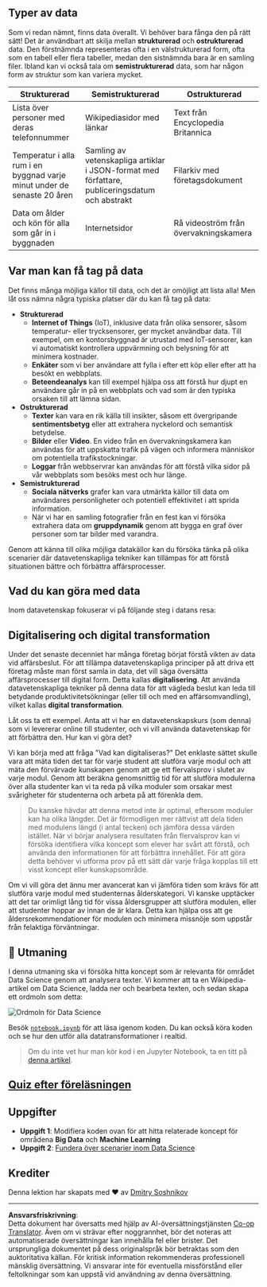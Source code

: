 <!--
CO_OP_TRANSLATOR_METADATA:
{
  "original_hash": "a0516588d172f82f35f7a0d4a001e5d0",
  "translation_date": "2025-09-05T21:52:57+00:00",
  "source_file": "1-Introduction/01-defining-data-science/README.md",
  "language_code": "sv"
}
-->
## Typer av data

Som vi redan nämnt, finns data överallt. Vi behöver bara fånga den på rätt sätt! Det är användbart att skilja mellan **strukturerad** och **ostrukturerad** data. Den förstnämnda representeras ofta i en välstrukturerad form, ofta som en tabell eller flera tabeller, medan den sistnämnda bara är en samling filer. Ibland kan vi också tala om **semistrukturerad** data, som har någon form av struktur som kan variera mycket.

| Strukturerad                                                                | Semistrukturerad                                                                               | Ostrukturerad                          |
| ---------------------------------------------------------------------------- | ---------------------------------------------------------------------------------------------- | --------------------------------------- |
| Lista över personer med deras telefonnummer                                 | Wikipediasidor med länkar                                                                      | Text från Encyclopedia Britannica      |
| Temperatur i alla rum i en byggnad varje minut under de senaste 20 åren     | Samling av vetenskapliga artiklar i JSON-format med författare, publiceringsdatum och abstrakt | Filarkiv med företagsdokument          |
| Data om ålder och kön för alla som går in i byggnaden                       | Internetsidor                                                                                  | Rå videoström från övervakningskamera  |

## Var man kan få tag på data

Det finns många möjliga källor till data, och det är omöjligt att lista alla! Men låt oss nämna några typiska platser där du kan få tag på data:

* **Strukturerad**
  - **Internet of Things** (IoT), inklusive data från olika sensorer, såsom temperatur- eller trycksensorer, ger mycket användbar data. Till exempel, om en kontorsbyggnad är utrustad med IoT-sensorer, kan vi automatiskt kontrollera uppvärmning och belysning för att minimera kostnader.
  - **Enkäter** som vi ber användare att fylla i efter ett köp eller efter att ha besökt en webbplats.
  - **Beteendeanalys** kan till exempel hjälpa oss att förstå hur djupt en användare går in på en webbplats och vad som är den typiska orsaken till att lämna sidan.
* **Ostrukturerad**
  - **Texter** kan vara en rik källa till insikter, såsom ett övergripande **sentimentsbetyg** eller att extrahera nyckelord och semantisk betydelse.
  - **Bilder** eller **Video**. En video från en övervakningskamera kan användas för att uppskatta trafik på vägen och informera människor om potentiella trafikstockningar.
  - **Loggar** från webbservrar kan användas för att förstå vilka sidor på vår webbplats som besöks mest och hur länge.
* **Semistrukturerad**
  - **Sociala nätverks** grafer kan vara utmärkta källor till data om användares personligheter och potentiell effektivitet i att sprida information.
  - När vi har en samling fotografier från en fest kan vi försöka extrahera data om **gruppdynamik** genom att bygga en graf över personer som tar bilder med varandra.

Genom att känna till olika möjliga datakällor kan du försöka tänka på olika scenarier där datavetenskapliga tekniker kan tillämpas för att förstå situationen bättre och förbättra affärsprocesser.

## Vad du kan göra med data

Inom datavetenskap fokuserar vi på följande steg i datans resa:

## Digitalisering och digital transformation

Under det senaste decenniet har många företag börjat förstå vikten av data vid affärsbeslut. För att tillämpa datavetenskapliga principer på att driva ett företag måste man först samla in data, det vill säga översätta affärsprocesser till digital form. Detta kallas **digitalisering**. Att använda datavetenskapliga tekniker på denna data för att vägleda beslut kan leda till betydande produktivitetsökningar (eller till och med en affärsomvandling), vilket kallas **digital transformation**.

Låt oss ta ett exempel. Anta att vi har en datavetenskapskurs (som denna) som vi levererar online till studenter, och vi vill använda datavetenskap för att förbättra den. Hur kan vi göra det?

Vi kan börja med att fråga "Vad kan digitaliseras?" Det enklaste sättet skulle vara att mäta tiden det tar för varje student att slutföra varje modul och att mäta den förvärvade kunskapen genom att ge ett flervalsprov i slutet av varje modul. Genom att beräkna genomsnittlig tid för att slutföra modulerna över alla studenter kan vi ta reda på vilka moduler som orsakar mest svårigheter för studenterna och arbeta på att förenkla dem.
> Du kanske hävdar att denna metod inte är optimal, eftersom moduler kan ha olika längder. Det är förmodligen mer rättvist att dela tiden med modulens längd (i antal tecken) och jämföra dessa värden istället.
När vi börjar analysera resultaten från flervalsprov kan vi försöka identifiera vilka koncept som elever har svårt att förstå, och använda den informationen för att förbättra innehållet. För att göra detta behöver vi utforma prov på ett sätt där varje fråga kopplas till ett visst koncept eller kunskapsområde.

Om vi vill göra det ännu mer avancerat kan vi jämföra tiden som krävs för att slutföra varje modul med studenternas ålderskategori. Vi kanske upptäcker att det tar orimligt lång tid för vissa åldersgrupper att slutföra modulen, eller att studenter hoppar av innan de är klara. Detta kan hjälpa oss att ge åldersrekommendationer för modulen och minimera missnöje som uppstår från felaktiga förväntningar.

## 🚀 Utmaning

I denna utmaning ska vi försöka hitta koncept som är relevanta för området Data Science genom att analysera texter. Vi kommer att ta en Wikipedia-artikel om Data Science, ladda ner och bearbeta texten, och sedan skapa ett ordmoln som detta:

![Ordmoln för Data Science](../../../../1-Introduction/01-defining-data-science/images/ds_wordcloud.png)

Besök [`notebook.ipynb`](../../../../../../../../../1-Introduction/01-defining-data-science/notebook.ipynb ':ignore') för att läsa igenom koden. Du kan också köra koden och se hur den utför alla datatransformationer i realtid.

> Om du inte vet hur man kör kod i en Jupyter Notebook, ta en titt på [denna artikel](https://soshnikov.com/education/how-to-execute-notebooks-from-github/).

## [Quiz efter föreläsningen](https://ff-quizzes.netlify.app/en/ds/quiz/1)

## Uppgifter

* **Uppgift 1**: Modifiera koden ovan för att hitta relaterade koncept för områdena **Big Data** och **Machine Learning**  
* **Uppgift 2**: [Fundera över scenarier inom Data Science](assignment.md)

## Krediter

Denna lektion har skapats med ♥️ av [Dmitry Soshnikov](http://soshnikov.com)

---

**Ansvarsfriskrivning**:  
Detta dokument har översatts med hjälp av AI-översättningstjänsten [Co-op Translator](https://github.com/Azure/co-op-translator). Även om vi strävar efter noggrannhet, bör det noteras att automatiserade översättningar kan innehålla fel eller brister. Det ursprungliga dokumentet på dess originalspråk bör betraktas som den auktoritativa källan. För kritisk information rekommenderas professionell mänsklig översättning. Vi ansvarar inte för eventuella missförstånd eller feltolkningar som kan uppstå vid användning av denna översättning.
